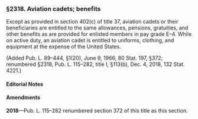 ### §2318. Aviation cadets; benefits ###

Except as provided in section 402(c) of title 37, aviation cadets or their beneficiaries are entitled to the same allowances, pensions, gratuities, and other benefits as are provided for enlisted members in pay grade E–4. While on active duty, an aviation cadet is entitled to uniforms, clothing, and equipment at the expense of the United States.

(Added Pub. L. 89–444, §1(20), June 9, 1966, 80 Stat. 197, §372; renumbered §2318, Pub. L. 115–282, title I, §113(b), Dec. 4, 2018, 132 Stat. 4221.)

#### **Editorial Notes** ####

#### Amendments ####

**2018**—Pub. L. 115–282 renumbered section 372 of this title as this section.